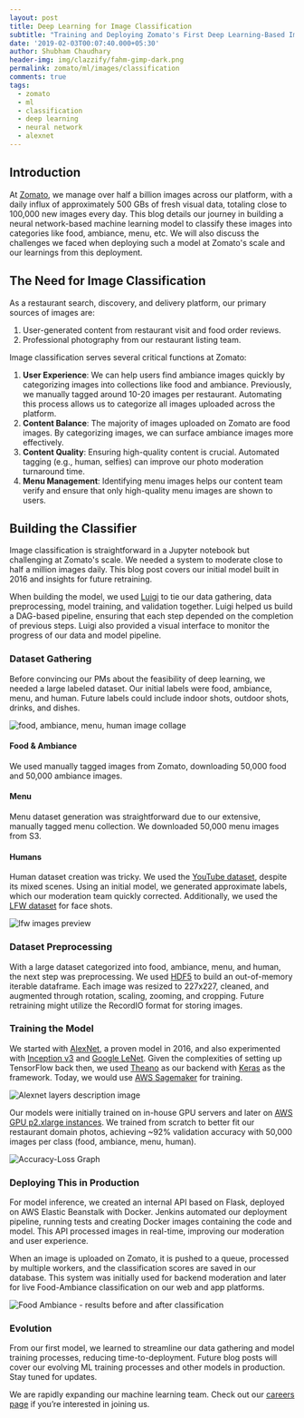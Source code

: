 ```yaml
---
layout: post
title: Deep Learning for Image Classification
subtitle: "Training and Deploying Zomato's First Deep Learning-Based Image Classifier"
date: '2019-02-03T00:07:40.000+05:30'
author: Shubham Chaudhary
header-img: img/clazzify/fahm-gimp-dark.png
permalink: zomato/ml/images/classification
comments: true
tags:
  - zomato
  - ml
  - classification
  - deep learning
  - neural network
  - alexnet
---
```


## Introduction
At [Zomato][zomato-homepage], we manage over half a billion images across our platform, with a daily influx of approximately 500 GBs of fresh visual data, totaling close to 100,000 new images every day. This blog details our journey in building a neural network-based machine learning model to classify these images into categories like food, ambiance, menu, etc. We will also discuss the challenges we faced when deploying such a model at Zomato's scale and our learnings from this deployment.

## The Need for Image Classification

As a restaurant search, discovery, and delivery platform, our primary sources of images are:

1. User-generated content from restaurant visit and food order reviews.
2. Professional photography from our restaurant listing team.

Image classification serves several critical functions at Zomato:

1. **User Experience**: We can help users find ambiance images quickly by categorizing images into collections like food and ambiance. Previously, we manually tagged around 10-20 images per restaurant. Automating this process allows us to categorize all images uploaded across the platform.
2. **Content Balance**: The majority of images uploaded on Zomato are food images. By categorizing images, we can surface ambiance images more effectively.
3. **Content Quality**: Ensuring high-quality content is crucial. Automated tagging (e.g., human, selfies) can improve our photo moderation turnaround time.
4. **Menu Management**: Identifying menu images helps our content team verify and ensure that only high-quality menu images are shown to users.

## Building the Classifier

Image classification is straightforward in a Jupyter notebook but challenging at Zomato's scale. We needed a system to moderate close to half a million images daily. This blog post covers our initial model built in 2016 and insights for future retraining.

When building the model, we used [Luigi][luigi-home] to tie our data gathering, data preprocessing, model training, and validation together. Luigi helped us build a DAG-based pipeline, ensuring that each step depended on the completion of previous steps. Luigi also provided a visual interface to monitor the progress of our data and model pipeline.

### Dataset Gathering

Before convincing our PMs about the feasibility of deep learning, we needed a large labeled dataset. Our initial labels were food, ambiance, menu, and human. Future labels could include indoor shots, outdoor shots, drinks, and dishes.

![food, ambiance, menu, human image collage][fahm-collage]

#### Food & Ambiance

We used manually tagged images from Zomato, downloading 50,000 food and 50,000 ambiance images.

#### Menu

Menu dataset generation was straightforward due to our extensive, manually tagged menu collection. We downloaded 50,000 menu images from S3.

#### Humans

Human dataset creation was tricky. We used the [YouTube dataset][youtube-dataset], despite its mixed scenes. Using an initial model, we generated approximate labels, which our moderation team quickly corrected. Additionally, we used the [LFW dataset][lfw-dataset] for face shots.

![lfw images preview][lfw-images-preview]

### Dataset Preprocessing

With a large dataset categorized into food, ambiance, menu, and human, the next step was preprocessing. We used [HDF5][h5py-home] to build an out-of-memory iterable dataframe. Each image was resized to 227x227, cleaned, and augmented through rotation, scaling, zooming, and cropping. Future retraining might utilize the RecordIO format for storing images.

### Training the Model

We started with [AlexNet][alexnet-paper], a proven model in 2016, and also experimented with [Inception v3][inception-v3-paper] and [Google LeNet][goog-lenet-paper]. Given the complexities of setting up TensorFlow back then, we used [Theano][theano] as our backend with [Keras][keras] as the framework. Today, we would use [AWS Sagemaker][aws-sagemaker] for training.

![Alexnet layers description image][alexnet-layers-image]

Our models were initially trained on in-house GPU servers and later on [AWS GPU p2.xlarge instances][aws-gpu-instances]. We trained from scratch to better fit our restaurant domain photos, achieving ~92% validation accuracy with 50,000 images per class (food, ambiance, menu, human).

![Accuracy-Loss Graph][clazzify-accuracy-loss-graph]

### Deploying This in Production

For model inference, we created an internal API based on Flask, deployed on AWS Elastic Beanstalk with Docker. Jenkins automated our deployment pipeline, running tests and creating Docker images containing the code and model. This API processed images in real-time, improving our moderation and user experience.

When an image is uploaded on Zomato, it is pushed to a queue, processed by multiple workers, and the classification scores are saved in our database. This system was initially used for backend moderation and later for live Food-Ambiance classification on our web and app platforms.

![Food Ambiance - results before and after classification][food-ambiance-web-gimp]

### Evolution

From our first model, we learned to streamline our data gathering and model training processes, reducing time-to-deployment. Future blog posts will cover our evolving ML training processes and other models in production. Stay tuned for updates.

We are rapidly expanding our machine learning team. Check out our [careers page][zomato-careers-page] if you’re interested in joining us.

[food-ambiance-web]: {{site.baseurl}}/img/clazzify/food-ambiance.png
[food-ambiance-web-gimp]: {{site.baseurl}}/img/clazzify/food-ambiance-in-product.png
[project-deep-announcement]: https://twitter.com/ylogx/status/844817269297311744
[confusing-youtube-human-image]: {{site.baseurl}}/img/clazzify/human_in_action_1.jpg
[lfw-images-preview]: {{site.baseurl}}/img/clazzify/lfw_six_face_panels.jpg
[youtube-dataset]: http://www.cs.ucf.edu/~liujg/YouTube_Action_dataset.html
[lfw-dataset]: http://vis-www.cs.umass.edu/lfw/
[zomato-homepage]: https://www.zomato.com
[h5py-home]: https://www.h5py.org/
[h5py-git]: https://github.com/h5py/h5py
[h5py-docs]: http://docs.h5py.org/en/stable/quick.html
[hdf]: https://en.wikipedia.org/wiki/Hierarchical_Data_Format
[luigi-home]: https://github.com/spotify/luigi
[alexnet-paper]: https://papers.nips.cc/paper/4824-imagenet-classification-with-deep-convolutional-neural-networks.pdf
[inception-v3-paper]: https://arxiv.org/pdf/1512.00567.pdf
[goog-lenet-paper]: https://www.cs.unc.edu/~wliu/papers/GoogLeNet.pdf
[alexnet-implementation]: https://github.com/Zomato/convnets-keras
[alexnet-layers-image]: {{site.baseurl}}/img/clazzify/alexnet-layers.png
[keras]: https://keras.io/
[theano]: https://github.com/Theano/Theano
[aws-gpu-instances]: https://aws.amazon.com/ec2/instance-types/#Accelerated_Computing
[aws-sagemaker]: https://aws.amazon.com/sagemaker/
[clazzify-accuracy-loss-graph]: {{site.baseurl}}/img/clazzify/accuracy-loss-graph.png
[zomato-careers-page]: https://www.zomato.com/careers
[fahm-collage]: {{site.baseurl}}/img/clazzify/fahm-collage.png
